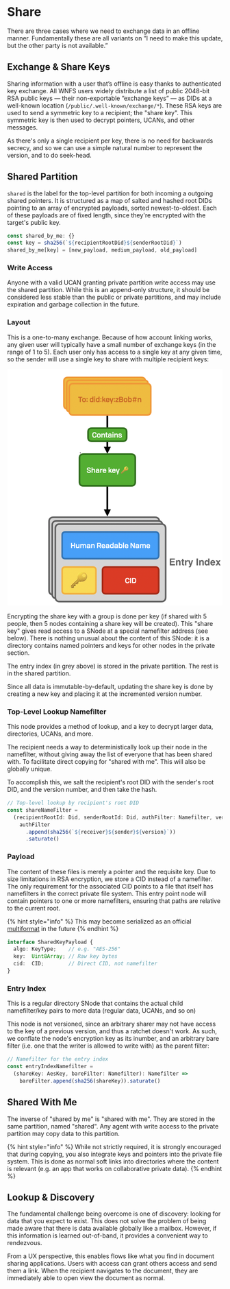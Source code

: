 # Share

There are three cases where we need to exchange data in an offline manner. Fundamentally these are all variants on ”I need to make this update, but the other party is not available.”

## Exchange & Share Keys

Sharing information with a user that’s offline is easy thanks to authenticated key exchange. All WNFS users widely distribute a list of public 2048-bit RSA public keys — their non-exportable ”exchange keys” — as DIDs at a well-known location \(`/public/.well-known/exchange/*`\). These RSA keys are used to send a symmetric key to a recipient; the "share key". This symmetric key is then used to decrypt pointers, UCANs, and other messages.

As there's only a single recipient per key, there is no need for backwards secrecy, and so we can use a simple natural number to represent the version, and to do seek-head.

## Shared Partition

`shared` is the label for the top-level partition for both incoming a outgoing shared pointers. It is structured as a map of salted and hashed root DIDs pointing to an array of encrypted payloads, sorted newest-to-oldest. Each of these payloads are of fixed length, since they're encrypted with the target's public key.

```javascript
const shared_by_me: {}
const key = sha256(`${recipientRootDid}${senderRootDid}`)
shared_by_me[key] = [new_payload, medium_payload, old_payload]
```

### Write Access

Anyone with a valid UCAN granting private partition write access may use the shared partition. While this is an append-only structure, it should be considered less stable than the public or private partitions, and may include expiration and garbage collection in the future.

### Layout

This is a one-to-many exchange. Because of how account linking works, any given user will typically have a small number of exchange keys \(in the range of 1 to 5\). Each user only has access to a single key at any given time, so the sender will use a single key to share with multiple recipient keys:

![](../.gitbook/assets/screen-shot-2021-06-10-at-13.02.58%20%281%29.png)

Encrypting the share key with a group is done per key \(if shared with 5 people, then 5 nodes containing a share key will be created\). This "share key" gives read access to a SNode at a special namefilter address \(see below\). There is nothing unusual about the content of this SNode: it is a directory contains named pointers and keys for other nodes in the private section.

The entry index \(in grey above\) is stored in the private partition. The rest is in the shared partition.

Since all data is immutable-by-default, updating the share key is done by creating a new key and placing it at the incremented version number.

### Top-Level Lookup Namefilter

This node provides a method of lookup, and a key to decrypt larger data, directories, UCANs, and more.

The recipient needs a way to deterministically look up their node in the namefilter, without giving away the list of everyone that has been shared with. To facilitate direct copying for "shared with me". This will also be globally unique.

To accomplish this, we salt the recipient's root DID with the sender's root DID, and the version number, and then take the hash.

```typescript
// Top-level lookup by recipient's root DID
const shareNameFilter =
  (recipientRootId: Did, senderRootId: Did, authFilter: Namefilter, version: number): Namefilter =>
    authFilter
      .append(sha256(`${receiver}${sender}${version}`))
      .saturate()
```

### Payload

The content of these files is merely a pointer and the requisite key. Due to size limitations in RSA encryption, we store a CID instead of a namefilter. The only requirement for the associated CID points to a file that itself has namefilters in the correct private file system. This entry point node will contain pointers to one or more namefilters, ensuring that paths are relative to the current root.

{% hint style="info" %}
This may become serialized as an official [multiformat](https://multiformats.io/) in the future
{% endhint %}

```typescript
interface SharedKeyPayload {
  algo: KeyType;    // e.g. "AES-256"
  key:  Uint8Array; // Raw key bytes
  cid:  CID;        // Direct CID, not namefilter
}
```

### Entry Index

This is a regular directory SNode that contains the actual child namefilter/key pairs to more data \(regular data, UCANs, and so on\)

This node is not versioned, since an arbitrary sharer may not have access to the key of a previous version, and thus a ratchet doesn't work. As such, we conflate the node's encryption key as its inumber, and an arbitrary bare filter \(i.e. one that the writer is allowed to write with\) as the parent filter:

```typescript
// Namefilter for the entry index
const entryIndexNamefilter = 
  (shareKey: AesKey, bareFilter: Namefilter): Namefilter =>
    bareFilter.append(sha256(shareKey)).saturate()
```

## Shared With Me

The inverse of "shared by me" is "shared with me". They are stored in the same partition, named "shared". Any agent with write access to the private partition may copy data to this partition.

{% hint style="info" %}
While not strictly required, it is strongly encouraged that during copying, you also integrate keys and pointers into the private file system. This is done as normal soft links into directories where the content is relevant \(e.g. an app that works on collaborative private data\).
{% endhint %}

## Lookup & Discovery

The fundamental challenge being overcome is one of discovery: looking for data that you expect to exist. This does not solve the problem of being made aware that there is data available globally like a mailbox. However, if this information is learned out-of-band, it provides a convenient way to rendezvous.

From a UX perspective, this enables flows like what you find in document sharing applications. Users with access can grant others access and send them a link. When the recipient navigates to the document, they are immediately able to open view the document as normal.

